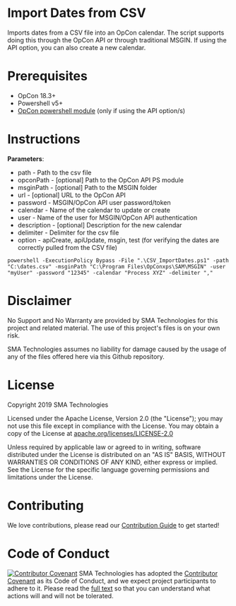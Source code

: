 # Import Dates from CSV
Imports dates from a CSV file into an OpCon calendar.  The script supports doing this through the OpCon API or through traditional MSGIN.  If using the API option, you can also create a new calendar.

# Prerequisites
* OpCon 18.3+
* Powershell v5+
* <a href="https://github.com/SMATechnologies/opcon-rest-api-client-powershell">OpCon powershell module</a> (only if using the API option/s)

# Instructions
<B>Parameters</b>:
* path - Path to the csv file
* opconPath - [optional] Path to the OpCon API PS module
* msginPath - [optional] Path to the MSGIN folder
* url - [optional] URL to the OpCon API
* password - MSGIN/OpCon API user password/token
* calendar - Name of the calendar to update or create
* user - Name of the user for MSGIN/OpCon API authentication
* description - [optional] Description for the new calendar
* delimiter - Delimiter for the csv file
* option - apiCreate, apiUpdate, msgin, test (for verifying the dates are correctly pulled from the CSV file)

```
powershell -ExecutionPolicy Bypass -File ".\CSV_ImportDates.ps1" -path "C:\dates.csv" -msginPath "C:\Program Files\OpConxps\SAM\MSGIN" -user "myUser" -password "12345" -calendar "Process XYZ" -delimiter ","
```

# Disclaimer
No Support and No Warranty are provided by SMA Technologies for this project and related material. The use of this project's files is on your own risk.

SMA Technologies assumes no liability for damage caused by the usage of any of the files offered here via this Github repository.

# License
Copyright 2019 SMA Technologies

Licensed under the Apache License, Version 2.0 (the "License");
you may not use this file except in compliance with the License.
You may obtain a copy of the License at [apache.org/licenses/LICENSE-2.0](http://www.apache.org/licenses/LICENSE-2.0)

Unless required by applicable law or agreed to in writing, software
distributed under the License is distributed on an "AS IS" BASIS,
WITHOUT WARRANTIES OR CONDITIONS OF ANY KIND, either express or implied.
See the License for the specific language governing permissions and
limitations under the License.

# Contributing
We love contributions, please read our [Contribution Guide](CONTRIBUTING.md) to get started!

# Code of Conduct
[![Contributor Covenant](https://img.shields.io/badge/Contributor%20Covenant-v2.0%20adopted-ff69b4.svg)](code-of-conduct.md)
SMA Technologies has adopted the [Contributor Covenant](CODE_OF_CONDUCT.md) as its Code of Conduct, and we expect project participants to adhere to it. Please read the [full text](CODE_OF_CONDUCT.md) so that you can understand what actions will and will not be tolerated.
